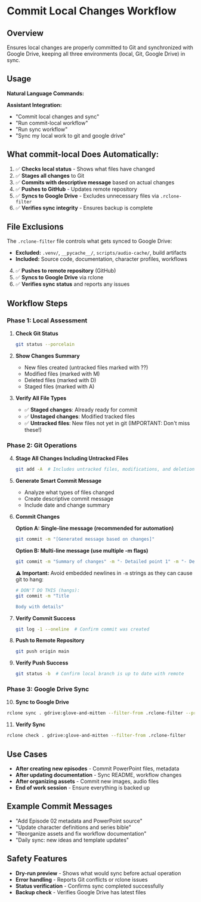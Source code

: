# Commit Local Changes Workflow

## Overview
Ensures local changes are properly committed to Git and synchronized with Google Drive, keeping all three environments (local, Git, Google Drive) in sync.

## Usage
**Natural Language Commands:**

**Assistant Integration:**
- "Commit local changes and sync"
- "Run commit-local workflow"
- "Run sync workflow"
- "Sync my local work to git and google drive"

## What commit-local Does Automatically:
1. ✅ **Checks local status** - Shows what files have changed
2. ✅ **Stages all changes** to Git
3. ✅ **Commits with descriptive message** based on actual changes
4. ✅ **Pushes to GitHub** - Updates remote repository
5. ✅ **Syncs to Google Drive** - Excludes unnecessary files via `.rclone-filter`
6. ✅ **Verifies sync integrity** - Ensures backup is complete

## File Exclusions
The `.rclone-filter` file controls what gets synced to Google Drive:
- **Excluded:** `.venv/`, `__pycache__/`, `scripts/audio-cache/`, build artifacts
- **Included:** Source code, documentation, character profiles, workflows
4. ✅ **Pushes to remote repository** (GitHub)
5. ✅ **Syncs to Google Drive** via rclone
6. ✅ **Verifies sync status** and reports any issues

## Workflow Steps

### Phase 1: Local Assessment
1. **Check Git Status**
   ```bash
   git status --porcelain
   ```

2. **Show Changes Summary**
   - New files created (untracked files marked with ??)
   - Modified files (marked with M)
   - Deleted files (marked with D)
   - Staged files (marked with A)

3. **Verify All File Types**
   - ✅ **Staged changes**: Already ready for commit
   - ✅ **Unstaged changes**: Modified tracked files
   - ✅ **Untracked files**: New files not yet in git (IMPORTANT: Don't miss these!)

### Phase 2: Git Operations
4. **Stage All Changes Including Untracked Files**
   ```bash
   git add -A  # Includes untracked files, modifications, and deletions
   ```

5. **Generate Smart Commit Message**
   - Analyze what types of files changed
   - Create descriptive commit message
   - Include date and change summary

6. **Commit Changes**
   
   **Option A: Single-line message (recommended for automation)**
   ```bash
   git commit -m "[Generated message based on changes]"
   ```
   
   **Option B: Multi-line message (use multiple -m flags)**
   ```bash
   git commit -m "Summary of changes" -m "- Detailed point 1" -m "- Detailed point 2"
   ```
   
   **⚠️ Important:** Avoid embedded newlines in `-m` strings as they can cause git to hang:
   ```bash
   # DON'T DO THIS (hangs):
   git commit -m "Title
   
   Body with details"
   ```

7. **Verify Commit Success**
   ```bash
   git log -1 --oneline  # Confirm commit was created
   ```

8. **Push to Remote Repository**
   ```bash
   git push origin main
   ```

9. **Verify Push Success**
   ```bash
   git status -b  # Confirm local branch is up to date with remote
   ```

### Phase 3: Google Drive Sync
10. **Sync to Google Drive**
   ```bash
   rclone sync . gdrive:glove-and-mitten --filter-from .rclone-filter --progress
   ```

11. **Verify Sync**
   ```bash
   rclone check . gdrive:glove-and-mitten --filter-from .rclone-filter
   ```

## Use Cases
- **After creating new episodes** - Commit PowerPoint files, metadata
- **After updating documentation** - Sync README, workflow changes  
- **After organizing assets** - Commit new images, audio files
- **End of work session** - Ensure everything is backed up

## Example Commit Messages
- "Add Episode 02 metadata and PowerPoint source"
- "Update character definitions and series bible"  
- "Reorganize assets and fix workflow documentation"
- "Daily sync: new ideas and template updates"

## Safety Features
- **Dry-run preview** - Shows what would sync before actual operation
- **Error handling** - Reports Git conflicts or rclone issues
- **Status verification** - Confirms sync completed successfully
- **Backup check** - Verifies Google Drive has latest files
